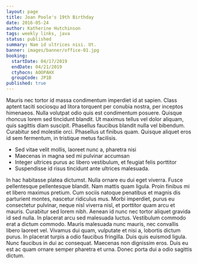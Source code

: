 ```yaml
---
layout: page
title: Joan Poole's 19th Birthday
date: 2016-05-24
author: Katherine Hutchinson
tags: weekly links, java
status: published
summary: Nam id ultrices nisi. Ut.
banner: images/banner/office-01.jpg
booking:
  startDate: 04/17/2019
  endDate: 04/21/2019
  ctyhocn: AOOPAHX
  groupCode: JP1B
published: true
---
```

Mauris nec tortor id massa condimentum imperdiet id at sapien. Class aptent taciti sociosqu ad litora torquent per conubia nostra, per inceptos himenaeos. Nulla volutpat odio quis est condimentum posuere. Quisque rhoncus lorem sed tincidunt blandit. Ut maximus tellus vel dolor aliquam, quis sagittis diam suscipit. Phasellus faucibus blandit nulla vel bibendum. Curabitur sed molestie orci. Phasellus ut finibus quam. Quisque aliquet eros id sem fermentum, in tristique metus facilisis.

* Sed vitae velit mollis, laoreet nunc a, pharetra nisi
* Maecenas in magna sed mi pulvinar accumsan
* Integer ultrices purus ac libero vestibulum, et feugiat felis porttitor
* Suspendisse id risus tincidunt ante ultrices malesuada.

In hac habitasse platea dictumst. Nulla ornare eu dui eget viverra. Fusce pellentesque pellentesque blandit. Nam mattis quam ligula. Proin finibus mi et libero maximus pretium. Cum sociis natoque penatibus et magnis dis parturient montes, nascetur ridiculus mus. Morbi imperdiet, purus eu consectetur pulvinar, neque nisl viverra nisl, et porttitor quam arcu et mauris. Curabitur sed lorem nibh.
Aenean id nunc nec tortor aliquet gravida id sed nulla. In placerat arcu sed malesuada luctus. Vestibulum commodo erat a dictum commodo. Mauris malesuada nunc mauris, nec convallis libero laoreet vel. Vivamus dui quam, vulputate et nisi a, lobortis dictum purus. In placerat turpis a odio faucibus fringilla. Duis quis euismod ligula. Nunc faucibus in dui ac consequat. Maecenas non dignissim eros. Duis eu est ac quam ornare semper pharetra et urna. Donec porta dui a odio sagittis dictum.
